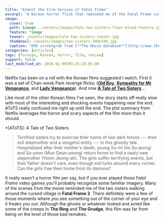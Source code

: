 ```yaml
---
title: "Almost the Film Version of Fatal Frame"
excerpt: "A Korean horror flick that reminded me of the Fatal Frame video game franchise."
image: 
  cover: true
  path: &image ../assets/images/tale-two-sisters-floor-blood-feature.jpg
  feature: *image
  teaser: /assets/images/tale-two-sisters-teaser.jpg
  thumbnail: /assets/images/two-sisters-340x340.jpg
  caption: "DVD screengrab from [**The Movie Database**](http://www.themoviedb.org/movie/4552-janghwa-hongryeon)"
categories: [articles]
tags: [foreign, Korean, horror, film, review]
support: false
last_modified_at: 2018-02-09T09:25:28-05:00
---
```


Netflix has been on a roll with the Korean films suggested I watch. First it was a set of Chan-wook Park revenge flicks: ([**Old Boy**][old-boy], [**Sympathy for Mr Vengeance**][mr-vengeance], and [**Lady Vengeance**][lady-vengeance]). And now [**A Tale of Two Sisters**][two-sisters]...

Like most of the other Korean films I've seen, the story starts off really slow with most of the interesting and shocking events happening near the end. AToTS really confused me right up until the end. The plot summary from Netflix leverages the horror and scary aspects of the film more than it should.

*[AToTS]: A Tale of Two Sisters

> Terrified sisters try to exorcise their home of two dark forces --- their evil stepmother and a vengeful entity --- in this ghostly tale. Hospitalized after their mother's death, young Su-mi (Im Su-jeong) and Su-yeon (Mun Geun-yeong) return home to find a nasty new stepmother (Yeom Jeong-ah). The girls suffer terrifying events, but their father doesn't care, even though evil lurks around every corner. Can the girls free their home from its demons?

It really wasn't a horror film per say, but if you ever played those *Fatal Frame* video games you'll probably recognize some familiar imagery. Many of the scenes from the movie reminded me of the two sisters walking around the cursed village in **Fatal Frame 2**. There definitely were a few of those moments where you see something out of the corner of your eye and it freaks you out. Although the ghosts or whatever looked and acted like some of the creeps in **The Ring** and **The Grudge**, this film was far from being on the level of those bad remakes.

[old-boy]: http://www.imdb.com/title/tt0364569/ "Old Boy entry on IMDb"
[mr-vengeance]: http://imdb.com/title/tt0310775/ "Sympathy for Mr Vengeance entry on IMDb"
[lady-vengeance]: http://imdb.com/title/tt0451094/ "Lady Vengeance entry on IMDb"
[two-sisters]: http://www.imdb.com/title/tt0365376/ "A Tale of Two Sisters entry on IMDb"
